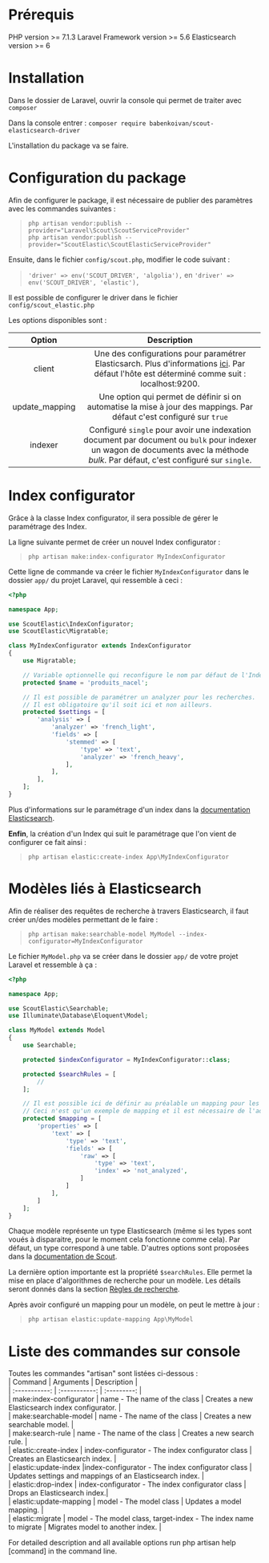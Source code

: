 # Prérequis

PHP version >= 7.1.3
Laravel Framework version >= 5.6
Elasticsearch version >= 6

# Installation

Dans le dossier de Laravel, ouvrir la console qui permet de traiter avec `composer`

Dans la console entrer : `composer require babenkoivan/scout-elasticsearch-driver`

L'installation du package va se faire.

# Configuration du package

Afin de configurer le package, il est nécessaire de publier des paramètres avec les commandes suivantes : 
>  `php artisan vendor:publish --provider="Laravel\Scout\ScoutServiceProvider"`  
>  `php artisan vendor:publish --provider="ScoutElastic\ScoutElasticServiceProvider"`

Ensuite, dans le fichier `config/scout.php`, modifier le code suivant :  
> `'driver' => env('SCOUT_DRIVER', 'algolia'),` en `'driver' => env('SCOUT_DRIVER', 'elastic'),`

Il est possible de configurer le driver dans le fichier `config/scout_elastic.php` 

Les options disponibles sont :

| Option	| Description |
| :-----------: | :---------: |
|client	| Une des configurations pour paramétrer Elasticsarch. Plus d'informations [ici](https://www.elastic.co/guide/en/elasticsearch/client/php-api/current/_configuration.html#_building_the_client_from_a_configuration_hash). Par défaut l'hôte est déterminé comme suit : localhost:9200. |
|update_mapping	|Une option qui permet de définir si on automatise la mise à jour des mappings. Par défaut c'est configuré sur `true`|
|indexer	|Configuré `single` pour avoir une indexation document par document ou `bulk` pour indexer un wagon de documents avec la méthode *bulk*. Par défaut, c'est configuré sur `single`.|

# Index configurator

Grâce à la classe Index configurator, il sera possible de gérer le paramétrage des Index.

La ligne suivante permet de créer un nouvel Index configurator :  
> `php artisan make:index-configurator MyIndexConfigurator`

Cette ligne de commande va créer le fichier `MyIndexConfigurator` dans le dossier `app/` du projet Laravel, qui ressemble à ceci :  
```php
<?php

namespace App;

use ScoutElastic\IndexConfigurator;
use ScoutElastic\Migratable;

class MyIndexConfigurator extends IndexConfigurator
{
    use Migratable;

    // Variable optionnelle qui reconfigure le nom par défaut de l'Index configurator.
    protected $name = 'produits_nacel';

    // Il est possible de paramétrer un analyzer pour les recherches. 
    // Il est obligatoire qu'il soit ici et non ailleurs.
    protected $settings = [
        'analysis' => [
            'analyzer' => 'french_light',
            'fields' => [
                'stemmed' => [
                    'type' => 'text',
                    'analyzer' => 'french_heavy',
                ],
            ],
        ],
    ];
}
```
Plus d'informations sur le paramétrage d'un index dans la [documentation Elasticsearch](https://www.elastic.co/guide/en/elasticsearch/guide/current/index-management.html).

**Enfin**, la création d'un Index qui suit le paramétrage que l'on vient de configurer ce fait ainsi :  
> `php artisan elastic:create-index App\MyIndexConfigurator`  

# Modèles liés à Elasticsearch

Afin de réaliser des requêtes de recherche à travers Elasticsearch, il faut créer un/des modèles permettant de le faire :  
> `php artisan make:searchable-model MyModel --index-configurator=MyIndexConfigurator`

Le fichier `MyModel.php` va se créer dans le dossier `app/` de votre projet Laravel et ressemble à ça :  
```php
<?php

namespace App;

use ScoutElastic\Searchable;
use Illuminate\Database\Eloquent\Model;

class MyModel extends Model
{
    use Searchable;

    protected $indexConfigurator = MyIndexConfigurator::class;

    protected $searchRules = [
        //
    ];

    // Il est possible ici de définir au préalable un mapping pour les champs du modèle.
    // Ceci n'est qu'un exemple de mapping et il est nécessaire de l'adapter à vos besoins.
    protected $mapping = [
        'properties' => [
            'text' => [
                'type' => 'text',
                'fields' => [
                    'raw' => [
                        'type' => 'text',
                        'index' => 'not_analyzed',
                    ]
                ]
            ],
        ]
    ];
}
```

Chaque modèle représente un type Elasticsearch (même si les types sont voués à disparaitre, pour le moment cela fonctionne comme cela). Par défaut, un type correspond à une table. 
D'autres options sont proposées dans la [documentation de Scout](https://github.com/babenkoivan/scout-elasticsearch-driver/blob/master/README.md#search-rules).

La dernière option importante est la propriété `$searchRules`. Elle permet la mise en place d'algorithmes de recherche pour un modèle. Les détails seront donnés dans la section [Règles de recherche]().

Après avoir configuré un mapping pour un modèle, on peut le mettre à jour :  
> `php artisan elastic:update-mapping App\MyModel`

# Liste des commandes sur console 

Toutes les commandes "artisan" sont listées ci-dessous :  
| Command	| Arguments	| Description |  
| :-----------: | :-----------: | :---------: |  
| make:index-configurator	| name - The name of the class	| Creates a new Elasticsearch index configurator. |  
| make:searchable-model	| name - The name of the class	| Creates a new searchable model. |  
| make:search-rule	| name - The name of the class	| Creates a new search rule. |  
| elastic:create-index	| index-configurator - The index configurator class	| Creates an Elasticsearch index. |  
| elastic:update-index	|index-configurator - The index configurator class	| Updates settings and mappings of an Elasticsearch index. |  
| elastic:drop-index	| index-configurator - The index configurator class	| Drops an Elasticsearch index.|  
| elastic:update-mapping	| model - The model class	| Updates a model mapping. |  
| elastic:migrate	| model - The model class, target-index - The index name to migrate	|  Migrates model to another index. |  


For detailed description and all available options run php artisan help [command] in the command line.
